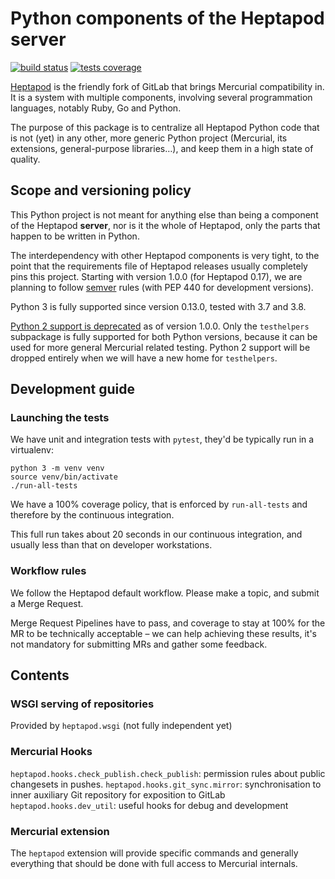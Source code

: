 # Python components of the Heptapod server

[![build status](https://foss.heptapod.net/heptapod/py-heptapod/badges/branch/default/build.svg)](https://foss.heptapod.net/heptapod/py-heptapod/commits/branch/default)
[![tests coverage](https://foss.heptapod.net/heptapod/py-heptapod/badges/branch/default/coverage.svg)](https://foss.heptapod.net/heptapod/py-heptapod/commits/branch/default)

[Heptapod](https://heptapod.net) is the friendly fork of GitLab that brings
Mercurial compatibility in. It is a system with multiple components, involving
several programmation languages, notably Ruby, Go and Python.

The purpose of this package is to centralize all Heptapod Python code that is
not (yet) in any other, more generic Python project (Mercurial, its extensions,
general-purpose libraries…), and keep them in a high state of quality.

## Scope and versioning policy

This Python project is not meant for anything else than being a component of
the Heptapod **server**, nor is it the whole of Heptapod, only
the parts that happen to be written in Python.

The interdependency with other Heptapod components is very tight, to the point
that the requirements file of Heptapod releases usually completely pins this
project. Starting with version
1.0.0 (for Heptapod 0.17), we are planning to follow
[semver](https://semver.org) rules (with PEP 440 for development versions).

Python 3 is fully supported since version 0.13.0, tested with 3.7 and 3.8.

[Python 2 support is deprecated](https://foss.heptapod.net/heptapod/heptapod/-/issues/353) as of version 1.0.0. Only the
`testhelpers` subpackage is fully supported for both Python versions,
because it can be used for more general Mercurial related testing.
Python 2 support will be dropped entirely when we will have a new home for
`testhelpers`.

## Development guide

### Launching the tests

We have unit and integration tests with `pytest`, they'd be typically
run in a virtualenv:

```
python 3 -m venv venv
source venv/bin/activate
./run-all-tests
```

We have a 100% coverage policy, that is enforced by `run-all-tests` and
therefore by the continuous integration.

This full run takes about 20 seconds in our continuous integration, and
usually less than that on developer workstations.

### Workflow rules

We follow the Heptapod default workflow. Please make a topic, and submit a
Merge Request.

Merge Request Pipelines have to pass, and coverage to stay at 100% for the MR
to be technically acceptable – we can help achieving these results, it's not
mandatory for submitting MRs and gather some feedback.


## Contents

### WSGI serving of repositories

Provided by `heptapod.wsgi` (not fully independent yet)


### Mercurial Hooks

`heptapod.hooks.check_publish.check_publish`:
   permission rules about public changesets in pushes.
`heptapod.hooks.git_sync.mirror`:
   synchronisation to inner auxiliary Git repository for exposition to GitLab
`heptapod.hooks.dev_util`: useful hooks for debug and development

### Mercurial extension

The `heptapod` extension will provide specific commands and generally everything
that should be done with full access to Mercurial internals.